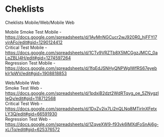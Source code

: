 # Cheklists
Cheklists Mobile/Web/Mobile Web

Mobile
Smoke Test Mobile - https://docs.google.com/spreadsheets/d/1AyMnNGCucr2wJ920R0_hjFFYI7vjrAFo/edit#gid=1290124412  
Critical Test Mobile - https://docs.google.com/spreadsheets/d/1CTv9VRZTb8X5MCGgzJMCC_0aLpZBLI4H/edit#gid=1274597264  
Regression Test Mobile - https://docs.google.com/spreadsheets/d/1fqEdJSNHyQNPWglWfRS67eyebkIr1pWV/edit#gid=1908818853  

Web/Mobile Web  
Smoke Test Web - https://docs.google.com/spreadsheets/d/1pdxiB2dzt2WdRTqyg_oe_5ZNygzlIeQy/edit#gid=118712568  
Critical Test Web - https://docs.google.com/spreadsheets/d/1DxZv2ix7Li2nQLNq8MTirlnXFetxLY3Q/edit#gid=66591930  
Regression Test Web - https://docs.google.com/spreadsheets/d/1ZqveXW9-f93vk6lMXdFoSnAj6g-xLiTq/edit#gid=625376572  
